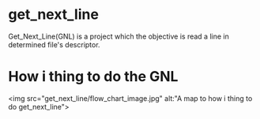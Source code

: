 # get_next_line

Get_Next_Line(GNL) is a project which the objective is read a line in determined file's descriptor.

<h1>How i thing to do the GNL</h1>

<img src="get_next_line/flow_chart_image.jpg" alt:"A map to how i thing to do get_next_line">
